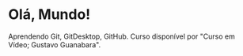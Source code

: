 # Olá, Mundo!
 Aprendendo Git, GitDesktop, GitHub.
 Curso disponível por "Curso em Vídeo; Gustavo Guanabara".